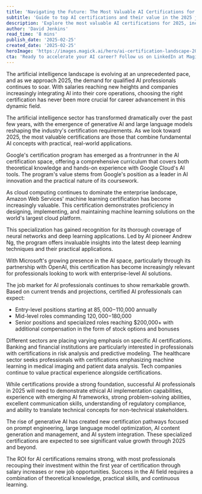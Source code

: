 ```yaml
---
title: 'Navigating the Future: The Most Valuable AI Certifications for Landing Top-Tier Roles in 2025'
subtitle: 'Guide to top AI certifications and their value in the 2025 job market'
description: 'Explore the most valuable AI certifications for 2025, including programs from Google, AWS, DeepLearning.AI, and Microsoft Azure. Learn about salary expectations, industry demands, and essential skills beyond certification for a successful career in artificial intelligence.'
author: 'David Jenkins'
read_time: '8 mins'
publish_date: '2025-02-25'
created_date: '2025-02-25'
heroImage: 'https://images.magick.ai/hero/ai-certification-landscape-2025.jpg'
cta: 'Ready to accelerate your AI career? Follow us on LinkedIn at MagickAI for exclusive insights, certification updates, and emerging opportunities in the rapidly evolving field of artificial intelligence.'
---
```


The artificial intelligence landscape is evolving at an unprecedented pace, and as we approach 2025, the demand for qualified AI professionals continues to soar. With salaries reaching new heights and companies increasingly integrating AI into their core operations, choosing the right certification has never been more crucial for career advancement in this dynamic field.

The artificial intelligence sector has transformed dramatically over the past few years, with the emergence of generative AI and large language models reshaping the industry's certification requirements. As we look toward 2025, the most valuable certifications are those that combine fundamental AI concepts with practical, real-world applications.

Google's certification program has emerged as a frontrunner in the AI certification space, offering a comprehensive curriculum that covers both theoretical knowledge and hands-on experience with Google Cloud's AI tools. The program's value stems from Google's position as a leader in AI innovation and the practical nature of its coursework.

As cloud computing continues to dominate the enterprise landscape, Amazon Web Services' machine learning certification has become increasingly valuable. This certification demonstrates proficiency in designing, implementing, and maintaining machine learning solutions on the world's largest cloud platform.

This specialization has gained recognition for its thorough coverage of neural networks and deep learning applications. Led by AI pioneer Andrew Ng, the program offers invaluable insights into the latest deep learning techniques and their practical applications.

With Microsoft's growing presence in the AI space, particularly through its partnership with OpenAI, this certification has become increasingly relevant for professionals looking to work with enterprise-level AI solutions.

The job market for AI professionals continues to show remarkable growth. Based on current trends and projections, certified AI professionals can expect:

- Entry-level positions starting at $85,000-$110,000 annually
- Mid-level roles commanding $120,000-$180,000
- Senior positions and specialized roles reaching $200,000+ with additional compensation in the form of stock options and bonuses

Different sectors are placing varying emphasis on specific AI certifications. Banking and financial institutions are particularly interested in professionals with certifications in risk analysis and predictive modeling. The healthcare sector seeks professionals with certifications emphasizing machine learning in medical imaging and patient data analysis. Tech companies continue to value practical experience alongside certifications.

While certifications provide a strong foundation, successful AI professionals in 2025 will need to demonstrate ethical AI implementation capabilities, experience with emerging AI frameworks, strong problem-solving abilities, excellent communication skills, understanding of regulatory compliance, and ability to translate technical concepts for non-technical stakeholders.

The rise of generative AI has created new certification pathways focused on prompt engineering, large language model optimization, AI content generation and management, and AI system integration. These specialized certifications are expected to see significant value growth through 2025 and beyond.

The ROI for AI certifications remains strong, with most professionals recouping their investment within the first year of certification through salary increases or new job opportunities. Success in the AI field requires a combination of theoretical knowledge, practical skills, and continuous learning.